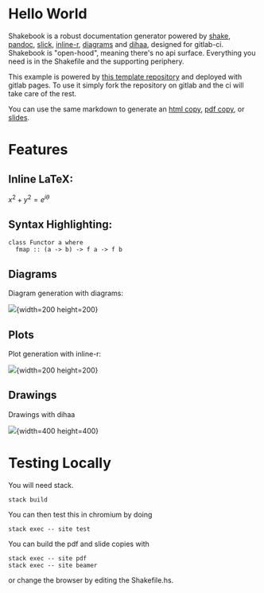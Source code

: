# Hello World

Shakebook is a robust documentation generator powered by
[shake](https://shakebuild.com/), [pandoc](https://pandoc.org/),
[slick](https://hackage.haskell.org/package/slick),
[inline-r](https://tweag.github.io/HaskellR/),
[diagrams](https://archives.haskell.org/projects.haskell.org/diagrams/) and
[dihaa](https://bitbucket.org/sascha_wilde/dihaa), designed for gitlab-ci.
Shakebook is "open-hood", meaning there's no api surface. Everything you need
is in the Shakefile and the supporting periphery.

This example is powered by [this template
repository](https://gitlab.com/zenhaskell/shakebook) and deployed with gitlab
pages. To use it simply fork the repository on gitlab and the ci will take care
of the rest.

You can use the same markdown to generate an [html copy](index.html), [pdf
copy](book.pdf), or [slides](slides.pdf).

# Features

## Inline LaTeX:

$x^2 + y^2 = e^{i\theta}$

## Syntax Highlighting:

```{.haskell}
class Functor a where
  fmap :: (a -> b) -> f a -> f b
```

## Diagrams

Diagram generation with diagrams:

![](diagrams/tournament.svg){width=200 height=200}

## Plots

Plot generation with inline-r:

![](plots/cluster.png){width=200 height=200}

## Drawings

Drawings with dihaa

![](drawings/system.asc.png){width=400 height=400}

# Testing Locally

You will need stack.

    stack build

You can then test this in chromium by doing

    stack exec -- site test

You can build the pdf and slide copies with

    stack exec -- site pdf
    stack exec -- site beamer

or change the browser by editing the Shakefile.hs.
